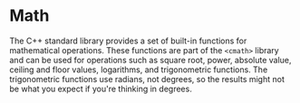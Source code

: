 # Math

The C++ standard library provides a set of built-in functions for mathematical operations. These functions are part of the `<cmath>` library and can be used for operations such as square root, power, absolute value, ceiling and floor values, logarithms, and trigonometric functions. The trigonometric functions use radians, not degrees, so the results might not be what you expect if you're thinking in degrees.
